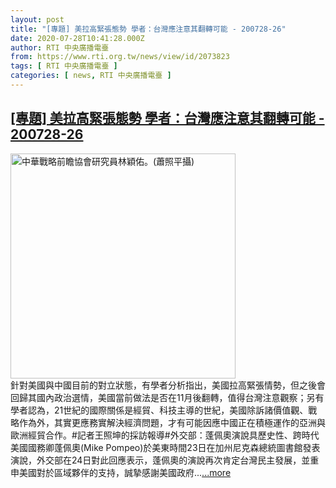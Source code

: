 ```yaml
---
layout: post
title: "[專題] 美拉高緊張態勢 學者：台灣應注意其翻轉可能 - 200728-26"
date: 2020-07-28T10:41:28.000Z
author: RTI 中央廣播電臺
from: https://www.rti.org.tw/news/view/id/2073823
tags: [ RTI 中央廣播電臺 ]
categories: [ news, RTI 中央廣播電臺 ]
---
```

<!--1595932888000-->
[[專題] 美拉高緊張態勢 學者：台灣應注意其翻轉可能 - 200728-26](https://www.rti.org.tw/news/view/id/2073823)
------

<div>
<img src="https://static.rti.org.tw/assets/thumbnails/2019/04/22/9155081e493cb17d12baff5d62b7b931.jpg" width="360" alt="中華戰略前瞻協會研究員林穎佑。(蕭照平攝)" title="中華戰略前瞻協會研究員林穎佑。(蕭照平攝)"><br>針對美國與中國目前的對立狀態，有學者分析指出，美國拉高緊張情勢，但之後會回歸其國內政治選情，美國當前做法是否在11月後翻轉，值得台灣注意觀察；另有學者認為，21世紀的國際關係是經貿、科技主導的世紀，美國除訴諸價值觀、戰略作為外，其實更應務實解決經濟問題，才有可能因應中國正在積極運作的亞洲與歐洲經貿合作。#記者王照坤的採訪報導#外交部：蓬佩奧演說具歷史性、跨時代美國國務卿蓬佩奧(Mike Pompeo)於美東時間23日在加州尼克森總統圖書館發表演說，外交部在24日對此回應表示，蓬佩奧的演說再次肯定台灣民主發展，並重申美國對於區域夥伴的支持，誠摯感謝美國政府...<a target="_blank" href="https://www.rti.org.tw/news/view/id/2073823">...more</a>
</div>
